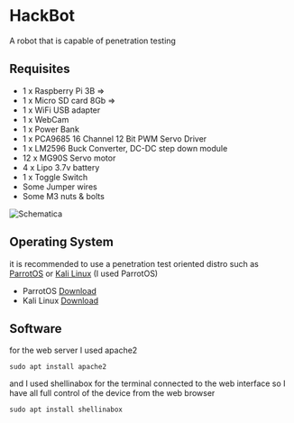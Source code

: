 # HackBot
A robot that is capable of penetration testing

## Requisites
- 1 x Raspberry Pi 3B =>
- 1 x Micro SD card 8Gb =>
- 1 x WiFi USB adapter
- 1 x WebCam
- 1 x Power Bank
- 1 x PCA9685 16 Channel 12 Bit PWM Servo Driver
- 1 x LM2596 Buck Converter, DC-DC step down module
- 12 x MG90S Servo motor
- 4 x Lipo 3.7v battery
- 1 x Toggle Switch
- Some Jumper wires
- Some M3 nuts & bolts

<img src="https://content.instructables.com/FOU/SD48/KID4YXRA/FOUSD48KID4YXRA.jpg?auto=webp&frame=1&width=1024&height=1024&fit=bounds&md=2c2ae9a7eac53b9a71254b45646aac55" align="center" alt="Schematica" title="Schematica">

## Operating System
it is recommended to use a penetration test oriented distro such as [ParrotOS](https://www.parrotsec.org/) or [Kali Linux](https://www.kali.org/) (I used ParrotOS)

- ParrotOS [Download](https://www.parrotsec.org/download/)
- Kali Linux [Download](https://www.kali.org/get-kali/#kali-arm)

## Software
for the web server I used apache2

    sudo apt install apache2
    
and I used shellinabox for the terminal connected to the web interface so I have all full control of the device from the web browser

    sudo apt install shellinabox
